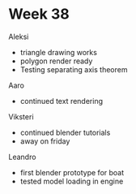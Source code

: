 # Week 38


Aleksi

- triangle drawing works
- polygon render ready
- Testing separating axis theorem


Aaro

- continued text rendering



Viksteri

- continued blender tutorials
- away on friday


Leandro
- first blender prototype for boat
- tested model loading in engine

